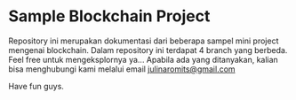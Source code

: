 # Sample Blockchain Project
Repository ini merupakan dokumentasi dari beberapa sampel mini project mengenai blockchain. Dalam repository ini terdapat 4 branch yang berbeda. Feel free untuk mengeksplornya ya...
Apabila ada yang ditanyakan, kalian bisa menghubungi kami melalui email julinaromits@gmail.com

Have fun guys.
